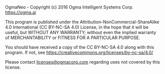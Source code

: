 OgmaNeo - Copyright (c) 2016 Ogma Intelligent Systems Corp. https://ogma.ai

This program is published under the Attribution-NonCommercial-ShareAlike 4.0 
International (CC BY-NC-SA 4.0) License, in the hope that it will be useful,
but WITHOUT ANY WARRANTY; without even the implied warranty of
MERCHANTABILITY or FITNESS FOR A PARTICULAR PURPOSE.

You should have received a copy of the CC BY-NC-SA 4.0 along with this 
program.  If not, see https://creativecommons.org/licenses/by-nc-sa/4.0/

Please contact licenses@ogmacorp.com regarding uses not covered by this license.
